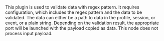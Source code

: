 This plugin is used to validate data with regex pattern. It requires configuration, which includes the regex pattern and the data to be validated. The data can either be a path to data in the profile, session, or event, or a plain string. Depending on the validation result, the appropriate port will be launched with the payload copied as data. This node does not process input payload.
